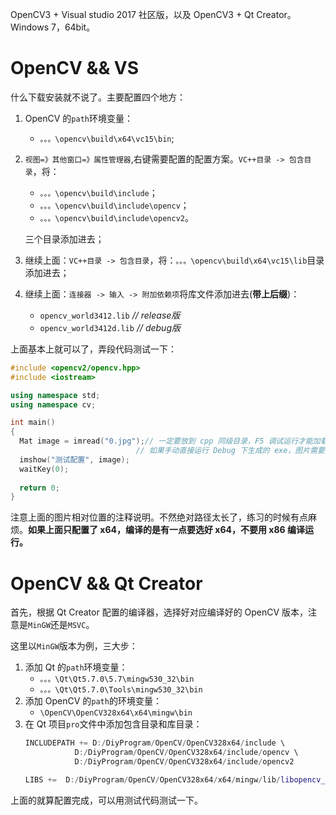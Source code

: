 OpenCV3 + Visual studio 2017 社区版，以及 OpenCV3 + Qt Creator。Windows 7，64bit。

<!--more-->

# OpenCV && VS

什么下载安装就不说了。主要配置四个地方：

1. OpenCV 的`path`环境变量：
    * `。。。\opencv\build\x64\vc15\bin`;
2. `视图=》其他窗口=》属性管理器`,右键需要配置的配置方案。`VC++目录 -> 包含目录`，将：

    * `。。。\opencv\build\include`；
    * `。。。\opencv\build\include\opencv`；
    * `。。。\opencv\build\include\opencv2`。
    
    三个目录添加进去；
3. 继续上面：`VC++目录 -> 包含目录`，将：`。。。\opencv\build\x64\vc15\lib`目录添加进去；

4. 继续上面：`连接器 -> 输入 -> 附加依赖项`将库文件添加进去(**带上后缀**)：
    * `opencv_world3412.lib`  *// release版*
    * `opencv_world3412d.lib` *// debug版*

上面基本上就可以了，弄段代码测试一下：

```cpp
#include <opencv2/opencv.hpp>
#include <iostream>

using namespace std;
using namespace cv;

int main()
{
  Mat image = imread("0.jpg");// 一定要放到 cpp 同级目录，F5 调试运行才能加载。
                            // 如果手动直接运行 Debug 下生成的 exe，图片需要拷贝到 exe 的同级目录。
  imshow("测试配置", image);
  waitKey(0);
  
  return 0;
}
```

注意上面的图片相对位置的注释说明。不然绝对路径太长了，练习的时候有点麻烦。**如果上面只配置了 x64，编译的是有一点要选好 x64，不要用 x86 编译运行。**

# OpenCV && Qt Creator

首先，根据 Qt Creator 配置的编译器，选择好对应编译好的 OpenCV 版本，注意是`MinGW`还是`MSVC`。

这里以`MinGW`版本为例，三大步：

1. 添加 Qt 的`path`环境变量：
    * `。。。\Qt\Qt5.7.0\5.7\mingw530_32\bin`
    * `。。。\Qt\Qt5.7.0\Tools\mingw530_32\bin`
2. 添加 OpenCV 的`path`的环境变量：
    * `\OpenCV\OpenCV328x64\x64\mingw\bin`
3. 在 Qt 项目`pro`文件中添加包含目录和库目录：
    ```cpp
    INCLUDEPATH += D:/DiyProgram/OpenCV/OpenCV328x64/include \
               D:/DiyProgram/OpenCV/OpenCV328x64/include/opencv \
               D:/DiyProgram/OpenCV/OpenCV328x64/include/opencv2

    LIBS +=  D:/DiyProgram/OpenCV/OpenCV328x64/x64/mingw/lib/libopencv_*
    ```
上面的就算配置完成，可以用测试代码测试一下。

